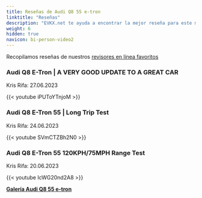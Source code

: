 ```yaml
---
title: Reseñas de Audi Q8 55 e-tron
linktitle: "Reseñas"
description: "EVKX.net te ayuda a encontrar la mejor reseña para este modelo."
weight: 6
hidden: true
navicon: bi-person-video2
---
```

Recopilamos reseñas de nuestros [revisores en línea favoritos](../../../../../guides/evreviewers/)

<div class="container text-center shadow p-2 pe-4 mb-5 bg-body-tertiary rounded border">
<h3>Audi Q8 E-Tron | A VERY GOOD UPDATE TO A GREAT CAR</h3>
<p>Kris Rifa: 27.06.2023</p>

{{< youtube iPUToYTnjoM >}}

</div>
<div class="container text-center shadow p-2 pe-4 mb-5 bg-body-tertiary rounded border">
<h3>Audi Q8 E-Tron 55 | Long Trip Test</h3>
<p>Kris Rifa: 24.06.2023</p>

{{< youtube SVmCTZBh2N0 >}}

</div>
<div class="container text-center shadow p-2 pe-4 mb-5 bg-body-tertiary rounded border">
<h3>Audi Q8 E-Tron 55 120KPH/75MPH Range Test</h3>
<p>Kris Rifa: 20.06.2023</p>

{{< youtube IcWG20nd2A8 >}}

</div>
<div class="mt-3 mb-3">
<a href="../gallery/" class="text-decoration-none text-black">
<strong><i class="bi-arrow-left"></i>Galería  </strong>
</a>
<a href="../" class="text-decoration-none text-black float-end">
<strong>Audi Q8 55 e-tron <i class="bi-arrow-right"></i></strong>
</a>
</div>

